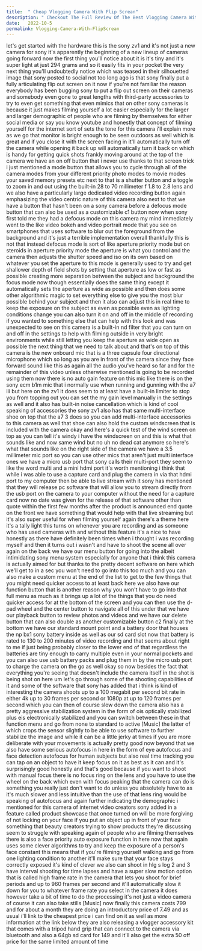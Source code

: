 ```yaml
---
title:  " Cheap Vlogging Camera With Flip Screan"
description: " Checkout The Full Review Of The Best Vlogging Camera With Flip Screan"
date:   2022-10-5
permalink: Vlogging-Camera-With-FlipScrean
---
```



let's get started with the hardware this is the sony zv1 and it's not just a new camera for sony it's apparently the beginning of a new lineup of cameras going forward now the first thing you'll notice about it is it's tiny and it's super light at just 294 grams and so it easily fits in your pocket the very next thing you'll undoubtedly notice which was teased in their silhouetted image that sony posted to social not too long ago is that sony finally put a fully articulating flip out screen on it now if you're not familiar the reason everybody has been bugging sony to put a flip out screen on their cameras and somebody even gone to great lengths with third-party accessories to try to even get something that even mimics that on other sony cameras is because it just makes filming yourself a lot easier especially for the larger and larger demographic of people who are filming by themselves for either social media or say you know youtube and honestly that concept of filming yourself for the internet sort of sets the tone for this camera i'll explain more as we go that monitor is bright enough to be seen outdoors as well which is great and if you close it with the screen facing in it'll automatically turn off the camera while opening it back up will automatically turn it back on which is handy for getting quick shots frankly moving around at the top of the camera we have an on off button that i never use thanks to that screen trick i just mentioned a mode button that allows you to cycle through all of the camera modes from your different priority photo modes to movie modes your saved memory presets etc next to that is a shutter button and a toggle to zoom in and out using the built-in 28 to 70 millimeter f 1.8 to 2.8 lens and we also have a particularly large dedicated video recording button again emphasizing the video centric nature of this camera also next to that we have a button that hasn't been on a sony camera before a defocus mode button that can also be used as a customizable c1 button now when sony first told me they had a defocus mode on this camera my mind immediately went to the like video bokeh and video portrait mode that you see on smartphones that uses software to blur out the foreground from the background and it's just a terrible implementation overall thankfully this is not that instead defocus mode is sort of like aperture priority mode but on steroids in aperture priority mode the aperture is what you control and the camera then adjusts the shutter speed and iso on its own based on whatever you set the aperture to this mode is generally used to try and get shallower depth of field shots by setting that aperture as low or fast as possible creating more separation between the subject and background the focus mode now though essentially does the same thing except it automatically sets the aperture as wide as possible and then does some other algorithmic magic to set everything else to give you the most blur possible behind your subject and then it also can adjust this in real time to keep the exposure on the subject as even as possible even as lighting conditions change you can also turn it on and off in the middle of recording if you wanted to something else that can help with this look and was unexpected to see on this camera is a built-in nd filter that you can turn on and off in the settings to help with filming outside in very bright environments while still letting you keep the aperture as wide open as possible the next thing that we need to talk about and that's on top of this camera is the new onboard mic that is a three capsule four directional microphone which so long as you are in front of the camera since they face forward sound like this as again all the audio you've heard so far and for the remainder of this video unless otherwise mentioned is going to be recorded using them now there is no auto gain feature on this mic like there is on the sony ecm b1m mic that i normally use when running and gunning with the a7 iii but here on the zv1 it does seem to at least have a built-in limiter to stop you from topping out you can set the my gain level manually in the settings as well and it also has built-in noise cancellation which is kind of cool speaking of accessories the sony zv1 also has that same multi-interface shoe on top that the a7 3 does so you can add multi-interface accessories to this camera as well that shoe can also hold the custom windscreen that is included with the camera okay and here's a quick test of the wind screen on top as you can tell it's windy i have the windscreen on and this is what that sounds like and now same wind but no uh no dead cat anymore so here's what that sounds like on the right side of the camera we have a 3.5 millimeter mic port so you can use other mics that aren't just multi interface ones we have a micro usb port that sony calls their multi-port they seem to like the word multi and a mini hdmi port it's worth mentioning i think that while i was able to use a capture card and plug the camera in via that hdmi port to my computer then be able to live stream with it sony has mentioned that they will release pc software that will allow you to stream directly from the usb port on the camera to your computer without the need for a capture card now no date was given for the release of that software other than quote within the first few months after the product is announced end quote on the front we have something that would help with that live streaming but it's also super useful for when filming yourself again there's a theme here it's a tally light this turns on whenever you are recording and as someone who has used cameras with and without this feature it's a nice to have honestly as there have definitely been times when i thought i was recording myself and then it turns out i wasn't and have to shoot the scene all over again on the back we have our menu button for going into the albeit intimidating sony menu system especially for anyone that i think this camera is actually aimed for but thanks to the pretty decent software on here which we'll get to in a sec you won't need to go into this too much and you can also make a custom menu at the end of the list to get to the few things that you might need quicker access to at least back here we also have our function button that is another reason why you won't have to go into that full menu as much as it brings up a lot of the things that you do need quicker access for at the bottom of the screen and you can then use the d-pad wheel and the center button to navigate all of this under that we have our playback button to review photos and videos and we have our delete button that can also double as another customizable button c2 finally at the bottom we have our standard mount point and a battery door that houses the np bx1 sony battery inside as well as our sd card slot now that battery is rated to 130 to 200 minutes of video recording and that seems about right to me if just being probably closer to the lower end of that regardless the batteries are tiny enough to carry multiple even in your normal pockets and you can also use usb battery packs and plug them in by the micro usb port to charge the camera on the go as well okay so now besides the fact that everything you're seeing that doesn't include the camera itself in the shot is being shot on here um let's go through some of the shooting capabilities of it and some of the software that sony has added that i think is kind of interesting the camera shoots up to a 100 megabit per second bit rate in either 4k up to 30 frames per second or 1080p at up to 120 frames per second which you can then of course slow down the camera also has a pretty aggressive stabilization system in the form of ois optically stabilized plus eis electronically stabilized and you can switch between these in that function menu and go from none to standard to active [Music] the latter of which crops the sensor slightly to be able to use software to further stabilize the image and while it can be a little jerky at times if you are more deliberate with your movements is actually pretty good now beyond that we also have some serious autofocus in here in the form of eye autofocus and face detection autofocus for human subjects but also real time tracking you can tap on an object to have it keep focus on it as best as it can and it's surprisingly good honestly and that's good because if you want to shoot with manual focus there is no focus ring on the lens and you have to use the wheel on the back which even with focus peaking that the camera can do is something you really just don't want to do unless you absolutely have to as it's much slower and less intuitive than the use of that lens ring would be speaking of autofocus and again further indicating the demographic i mentioned for this camera of internet video creators sony added in a feature called product showcase that once turned on will be more forgiving of not locking on your face if you put an object up in front of your face something that beauty creators trying to show products they're discussing seem to struggle with speaking again of people who are filming themselves there is also a face priority auto exposure function in here now that again uses some clever algorithms to try and keep the exposure of a person's face constant this means that if you're filming yourself walking and go from one lighting condition to another it'll make sure that your face stays correctly exposed it's kind of clever we also can shoot in hlg s log 2 and 3 have interval shooting for time lapses and have a super slow motion option that is called high frame rate in the camera that lets you shoot for brief periods and up to 960 frames per second and it'll automatically slow it down for you to whatever frame rate you select in the camera it does however take a bit of time to do the processing it's not just a video camera of course it can also take stills [Music] now finally this camera costs 799 and for about a month they are doing an introductory price of 7.49 and as usual i'll link to the cheapest price i can find on it as well as more information at the link below they are also releasing a vlogger accessory kit that comes with a tripod hand grip that can connect to the camera via bluetooth and also a 64gb sd card for 149 and it'll also get the extra 50 off price for the same limited amount of time 
